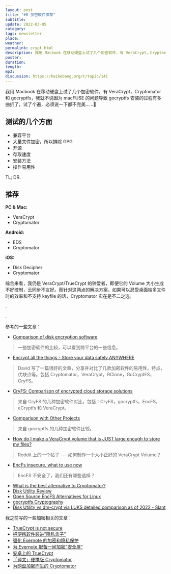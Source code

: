 ```yaml
---
layout: post
title: "#8 加密软件推荐"
subtitle: 
update: 2022-03-05
category: 
tags: newsletter
place: 
weather: 
permalink: crypt.html
description: 我用 Macbook 在移动硬盘上试了几个加密软件，有 VeraCrypt，Cryptomator 和 gocryptfs，我就不说因为 macFUSE 的问题导致 gocryptfs 安装的过程有多曲折了，试了个遍，必须说一下都不完美……🐶
poster: 
duration: 
length: 
mp3: 
discussion: https://haikebang.org/t/topic/141
---
```


我用 Macbook 在移动硬盘上试了几个加密软件，有 VeraCrypt，Cryptomator 和 gocryptfs，我就不说因为 macFUSE 的问题导致 gocryptfs 安装的过程有多曲折了，试了个遍，必须说一下都不完美......🐶

## 测试的几个方面

* 兼容平台
* 大量文件加密，所以排除 GPG
* 开源
* 存取速度
* 安装方法
* 操作易用性

TL; DR.

## 推荐

**PC & Mac:**

* VeraCrypt
* Cryptomator

**Android:**

* EDS
* Cryptomator

**iOS:**

* Disk Decipher
* Cryptomator

综合来看，我仍是 VeraCrypt/TrueCrypt 的钟爱者，即便它的 Volume 大小生成不好控制，云同步不友好。而针对这两点的解决方案，如果可以忍受桌面端多文件时的效率和不支持 keyfile 的话，Cryptomator 实在是不二之选。

.

.

参考的一些文章：

* [Comparison of disk encryption software](https://en.m.wikipedia.org/wiki/Comparison_of_disk_encryption_software)
> 一些加密软件的比较，可以看到跨平台的一些信息。
* [Encrypt all the things - Store your data safely ANYWHERE](https://dshark3y.medium.com/encrypt-all-the-things-store-your-data-safely-anywhere-4ae8037cc606)
> David 写了一篇很好的文章，分享并对比了几款加密软件的易用性，特点，优缺点等。包括 Cryptomator，VeraCrypt，RClone，GoCryptFS，CryFS。
* [CryFS: Comparison of encrypted cloud storage solutions](https://www.cryfs.org/comparison)
> 来自 CryFS 的几种加密软件对比，包括：CryFS，gocryptfs，EncFS，eCryptfs 和 VeraCrypt。
* [Comparison with Other Projects](https://nuetzlich.net/gocryptfs/comparison/)
> 来自 gocryptfs 的几种加密软件比较。
* [How do I make a VeraCrypt volume that is JUST large enough to store my files?](https://www.reddit.com/r/VeraCrypt/comments/9kif6m/how_do_i_make_a_veracrypt_volume_that_is_just/)
> Reddit 上的一个帖子 --- 如何制作一个大小正好的 VeraCrypt Volume？
* [EncFs insecure, what to use now](https://askubuntu.com/questions/813290/encfs-insecure-what-to-use-now)
> EncFS 不安全了，我们还有哪些选择？
* [What is the best alternative to Cryptomator?](https://www.slant.co/options/18539/alternatives/~cryptomator-alternatives)
* [Disk Utility Review](https://www.slant.co/options/4890/~disk-utility-review)
* [Open Source EncFS Alternatives for Linux](https://alternativeto.net/software/encfs/?license=opensource&platform=linux)
* [gocryptfs Cryptography](https://nuetzlich.net/gocryptfs/forward_mode_crypto/)
* [Disk Utility vs dm-crypt via LUKS detailed comparison as of 2022 - Slant](https://www.slant.co/versus/4890/4892/~disk-utility_vs_dm-crypt-via-luks)

我之前写的一些加密相关的文章：

* [TrueCrypt is not secure](https://jsntn.com/software/2014/06/01/truecrypt.html)
* [把便携软件装进"隐私盒子"](https://haikebang.com/secure-portable.html)
* [强化 Evernote 的加密和隐私保护](https://jsntn.com/secure-evernote.html)
* [为 Evernote 配备一间加密"安全屋"](https://cn.apkjam.com/60s/saferoom.html)
* [安卓上的 TrueCrypt](https://cn.apkjam.com/eds.html)
* [「译文」便携版 Cryptomator](https://jsntn.com/software/portable-cryptomator.html)
* [为网盘加密而生的 Cryptomator](https://cn.apkjam.com/cryptomator.html)